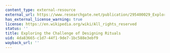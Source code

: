 ```yaml
---
content_type: external-resource
external_url: https://www.researchgate.net/publication/295400029_Exploring_the_challenge_of_designing_rituals
has_external_license_warning: true
license: https://en.wikipedia.org/wiki/All_rights_reserved
status: ''
title: Exploring the Challenge of Designing Rituals
uid: 4da83665-c1d7-44f1-9de7-1bc588e3ebf9
wayback_url: ''
---
```

